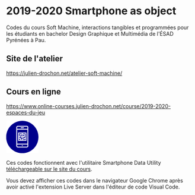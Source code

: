 # 2019-2020 Smartphone as object
Codes du cours Soft Machine, interactions tangibles et programmées pour les étudiants en bachelor Design Graphique et Multimédia de l'ÉSAD Pyrénées à Pau.


## Site de l'atelier
https://julien-drochon.net/atelier-soft-machine/


## Cours en ligne
https://www.online-courses.julien-drochon.net/course/2019-2020-espaces-du-jeu

<img src="https://raw.githubusercontent.com/JulienDrochon/2019-2020_smartphone_as-object/master/icon.png">

Ces codes fonctionnent avec l'utilitaire Smartphone Data Utility <a href="http://www.online-courses.julien-drochon.net/course/2019-2020-espaces-du-jeu/lessons/materiel-logiciel/">téléchargeable sur le site du cours</a>.

Vous devez afficher ces codes dans le navigateur Google Chrome après avoir activé l'extension Live Server dans l'éditeur de code Visual Code.
